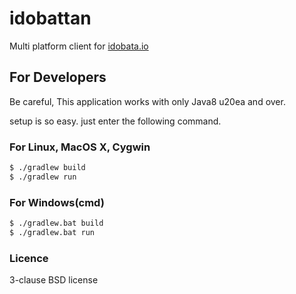idobattan
=========

Multi platform client for [idobata.io](https://idobata.io/)

## For Developers
Be careful, This application works with only Java8 u20ea and over. 

setup is so easy. just enter the following command.

### For Linux, MacOS X, Cygwin
```bash
$ ./gradlew build
$ ./gradlew run
```
### For Windows(cmd)
```bash
$ ./gradlew.bat build
$ ./gradlew.bat run
```

### Licence
3-clause BSD license

